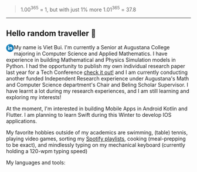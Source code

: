 > 1.00<sup>365</sup> = 1, but with just 1% more 1.01<sup>365</sup> = 37.8
---

## Hello random traveller 👋

<a href="https://www.linkedin.com/in/vietbui99/"><img align="left" src="https://github.com/vietbui1999ru/vietbui1999ru/blob/main/images/linkedin.png" alt="Viet Bui | LinkedIn" width="21px"/></a>

My name is Viet Bui. I'm currently a Senior at Augustana College majoring in Computer Science and Applied Mathematics. 
I have experience in building Mathematical and Physics Simulation models in Python. I had the opportunity to publish my own individual research 
paper last year for a Tech Conference [check it out!](https://ieeexplore.ieee.org/document/9666740) and I am currently conducting another funded
Independent Research experience under Augustana's Math and Computer Science department's Chair and Beling Scholar Supervisor.
I have learnt a lot during my research experiences, and I am still learning and exploring my interests!

At the moment, I'm interested in building
Mobile Apps in Android Kotlin and Flutter. I am planning to learn Swift during this Winter to develop IOS applications.

My favorite hobbies outside of my academics are swimming, (table) tennis, playing video games, sorting my [Spotify playlists](https://open.spotify.com/user/21zfnefkptclwec56htel2eei?si=7ec0d2d74ba4479d), cooking (meal-prepping to be exact), and mindlessly typing on my mechanical keyboard (currently holding a 120-wpm typing speed)

My languages and tools:



<!---
vietbui1999ru/vietbui1999ru is a ✨ special ✨ repository because its `README.md` (this file) appears on your GitHub profile.
You can click the Preview link to take a look at your changes.
--->

